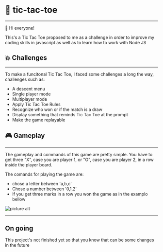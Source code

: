 # :space_invader: tic-tac-toe
  - - - -

:wave: Hi everyone!

This's a Tic Tac Toe proposed to me as a challenge in order to improve my coding skills in javascript as well as to learn how to work with Node JS



## :boom: Challenges
  - - - -
To make a funcitonal Tic Tac Toe, I faced some challenges a long the way, challenges such as:

* A descent menu
* Single player mode
* Multiplayer mode
* Apply Tic Tac Toe Rules
* Recognize who won or if the match is a draw
* Display something that reminds Tic Tac Toe at the prompt
* Make the game replayable

## :video_game: Gameplay
  - - - -

The gameplay and commands of this game are pretty simple. You have to get three "X", case you are player 1, or "O", case you are player 2, in a row inside the player board.

The comands for playing the game are: 
* chose a letter between 'a,b,c'
* Chose a number between '0,1,2'
* If you get three marks in a row you won the game as in the examplo bellow 

 ![picture alt](https://stickershop.line-scdn.net/stickershop/v1/product/4180220/LINEStorePC/main.png;compress=true)

  - - - -
## On going
This project's not finished yet so that you know that can be some changes in the future